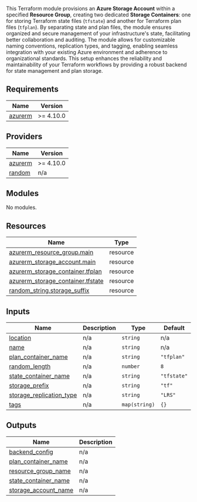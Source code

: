 This Terraform module provisions an **Azure Storage Account** within a specified **Resource Group**, creating two dedicated **Storage Containers**: one for storing Terraform state files (`tfstate`) and another for Terraform plan files (`tfplan`). By separating state and plan files, the module ensures organized and secure management of your infrastructure's state, facilitating better collaboration and auditing. The module allows for customizable naming conventions, replication types, and tagging, enabling seamless integration with your existing Azure environment and adherence to organizational standards. This setup enhances the reliability and maintainability of your Terraform workflows by providing a robust backend for state management and plan storage.

<!-- BEGIN_TF_DOCS -->
## Requirements

| Name | Version |
|------|---------|
| <a name="requirement_azurerm"></a> [azurerm](#requirement\_azurerm) | >= 4.10.0 |

## Providers

| Name | Version |
|------|---------|
| <a name="provider_azurerm"></a> [azurerm](#provider\_azurerm) | >= 4.10.0 |
| <a name="provider_random"></a> [random](#provider\_random) | n/a |

## Modules

No modules.

## Resources

| Name | Type |
|------|------|
| [azurerm_resource_group.main](https://registry.terraform.io/providers/hashicorp/azurerm/latest/docs/resources/resource_group) | resource |
| [azurerm_storage_account.main](https://registry.terraform.io/providers/hashicorp/azurerm/latest/docs/resources/storage_account) | resource |
| [azurerm_storage_container.tfplan](https://registry.terraform.io/providers/hashicorp/azurerm/latest/docs/resources/storage_container) | resource |
| [azurerm_storage_container.tfstate](https://registry.terraform.io/providers/hashicorp/azurerm/latest/docs/resources/storage_container) | resource |
| [random_string.storage_suffix](https://registry.terraform.io/providers/hashicorp/random/latest/docs/resources/string) | resource |

## Inputs

| Name | Description | Type | Default | Required |
|------|-------------|------|---------|:--------:|
| <a name="input_location"></a> [location](#input\_location) | n/a | `string` | n/a | yes |
| <a name="input_name"></a> [name](#input\_name) | n/a | `string` | n/a | yes |
| <a name="input_plan_container_name"></a> [plan\_container\_name](#input\_plan\_container\_name) | n/a | `string` | `"tfplan"` | no |
| <a name="input_random_length"></a> [random\_length](#input\_random\_length) | n/a | `number` | `8` | no |
| <a name="input_state_container_name"></a> [state\_container\_name](#input\_state\_container\_name) | n/a | `string` | `"tfstate"` | no |
| <a name="input_storage_prefix"></a> [storage\_prefix](#input\_storage\_prefix) | n/a | `string` | `"tf"` | no |
| <a name="input_storage_replication_type"></a> [storage\_replication\_type](#input\_storage\_replication\_type) | n/a | `string` | `"LRS"` | no |
| <a name="input_tags"></a> [tags](#input\_tags) | n/a | `map(string)` | `{}` | no |

## Outputs

| Name | Description |
|------|-------------|
| <a name="output_backend_config"></a> [backend\_config](#output\_backend\_config) | n/a |
| <a name="output_plan_container_name"></a> [plan\_container\_name](#output\_plan\_container\_name) | n/a |
| <a name="output_resource_group_name"></a> [resource\_group\_name](#output\_resource\_group\_name) | n/a |
| <a name="output_state_container_name"></a> [state\_container\_name](#output\_state\_container\_name) | n/a |
| <a name="output_storage_account_name"></a> [storage\_account\_name](#output\_storage\_account\_name) | n/a |
<!-- END_TF_DOCS -->